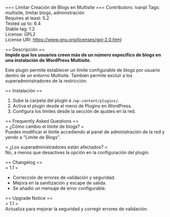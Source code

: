 === Limitar Creación de Blogs en Multisite ===
Contributors: ivanpl 
Tags: multisite, limitar blogs, administración  
Requires at least: 5.2  
Tested up to: 6.4  
Stable tag: 1.2  
License: GPL2  
License URI: https://www.gnu.org/licenses/gpl-2.0.html  

== Descripción ==  
**Impide que los usuarios creen más de un número específico de blogs en una instalación de WordPress Multisite.**  

Este plugin permite establecer un límite configurable de blogs por usuario dentro de un entorno Multisite. También permite excluir a los superadministradores de la restricción.  

== Instalación ==  
1. Sube la carpeta del plugin a `/wp-content/plugins/`.  
2. Activa el plugin desde el menú de Plugins en WordPress.  
3. Configura los límites desde la sección de ajustes en la red.  

== Frequently Asked Questions ==  
= ¿Cómo cambio el límite de blogs? =  
Puedes modificar el límite accediendo al panel de administración de la red y yendo a "Límite de Blogs".  

= ¿Los superadministradores están afectados? =  
No, a menos que desactives la opción en la configuración del plugin.  

== Changelog ==  
= 1.1 =  
* Corrección de errores de validación y seguridad.  
* Mejora en la sanitización y escape de salida.  
* Se añadió un mensaje de error configurable.  

== Upgrade Notice ==  
= 1.1 =  
Actualiza para mejorar la seguridad y corregir errores de validación.  
